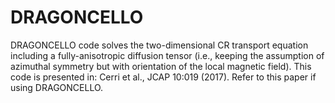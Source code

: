 # DRAGONCELLO
DRAGONCELLO code solves the two-dimensional CR transport equation including a fully-anisotropic diffusion tensor (i.e., keeping the assumption of azimuthal symmetry but with orientation of the local magnetic field). This code is presented in: Cerri et al., JCAP 10:019 (2017). Refer to this paper if using DRAGONCELLO.
